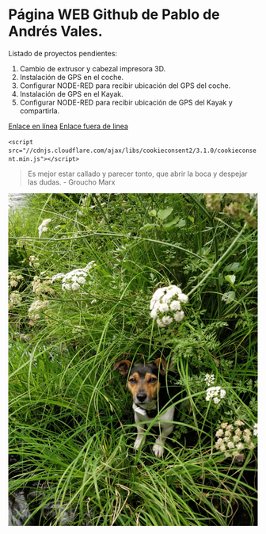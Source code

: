 # Página WEB Github de Pablo de Andrés Vales.







Listado de proyectos pendientes:

1. Cambio de extrusor y cabezal impresora 3D.
2. Instalación de GPS en el coche.
3. Configurar NODE-RED para recibir ubicación del GPS del coche.
4. Instalación de GPS en el Kayak.
5. Configurar NODE-RED para recibir ubicación de GPS del Kayak y compartirla.








[Enlace en línea](https://www.proenotec.com)
[Enlace fuera de linea](referencias.md)

`<script src="//cdnjs.cloudflare.com/ajax/libs/cookieconsent2/3.1.0/cookieconsent.min.js"></script>`

>Es mejor estar callado y parecer tonto, que abrir la boca y despejar las dudas. - Groucho Marx

![Fry](foto.jpeg)
